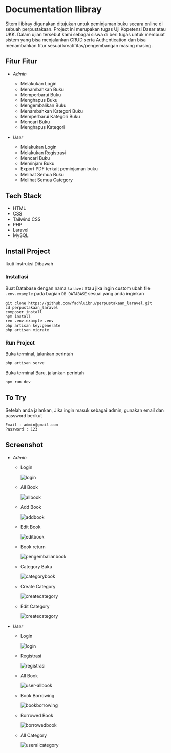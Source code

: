 # Documentation Ilibray 

Sitem ilibiray digunakan ditujukan untuk peminjaman buku secara online di sebuah perpustakaan. Project ini merupakan tugas Uji Kopetensi Dasar atau UKK. Dalam ujian tersebut kami sebagai siswa di beri tugas untuk membuat sistem yang bisa menjalankan CRUD serta Authentication dan bisa menambahkan fitur sesuai kreatifitas/pengembangan masing masing.

## Fitur Fitur

- *Admin*

    - Melakukan Login
    - Menambahkan Buku
    - Memperbarui Buku
    - Menghapus Buku
    - Mengembalikan Buku
    - Menambahkan Kategori Buku
    - Memperbarui Kategori Buku
    - Mencari Buku
    - Menghapus Kategori

- *User*

    - Melakukan Login
    - Melakukan Registrasi
    - Mencari Buku
    - Meminjam Buku
    - Export PDF terkait peminjaman buku
    - Melihat Semua Buku
    - Melihat Semua Category

## Tech Stack

- HTML
- CSS
- Tailwind CSS
- PHP
- Laravel
- MySQL

## Install Project

Ikuti Instruksi Dibawah 

### Installasi
Buat Database dengan nama `laravel` atau jika ingin custom ubah file `.env.example` pada bagian `DB_DATABASE` sesuai yang anda inginkan

```
git clone https://github.com/fadhluibnu/perpustakaan_laravel.git
cd perpustakaan_laravel
composer install
npm install
ren .env.example .env
php artisan key:generate
php artisan migrate
```

### Run Project

Buka terminal, jalankan perintah

```
php artisan serve
```

Buka terminal Baru, jalankan perintah

```
npm run dev
```

## To Try

Setelah anda jalankan, Jika ingin masuk sebagai admin, gunakan email dan password berikut

```
Email : admin@gmail.com
Password : 123
```

## Screenshot

- *Admin*

    - Login

        ![login](./readme/login.png)

    - All Book

        ![allbook](./readme/admin-allbook.png)

    - Add Book

        ![addbook](./readme/admin-add-a-new-book.png)

    - Edit Book

        ![editbook](./readme/admin-edit-book.png)

    - Book return

        ![pengembalianbook](./readme/admin-pengembalian-book.png)

    - Category Buku

        ![categorybook](./readme/admin-allcategory.png)

    - Create Category

        ![createcategory](./readme/admin-create-category.png)

    - Edit Category

        ![createcategory](./readme/admin-editcategory.png)

- *User*

    - Login

        ![login](./readme/login.png)

    - Registrasi

        ![registrasi](./readme/registrasi.png)

    - All Book

        ![user-allbook](./readme/user-allbook.png)

    - Book Borrowing

        ![bookborrowing](./readme/bookborrowing.png)


    - Borrowed Book

        ![borrowedbook](./readme/borrowedbook.png)


    - All Category

        ![userallcategory](./readme/userallcategory.png)

